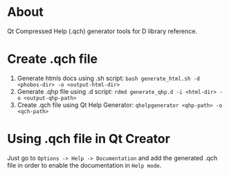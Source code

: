# About
Qt Compressed Help (.qch) generator tools for D library reference.

# Create .qch file
1. Generate htmls docs using .sh script: ```bash generate_html.sh -d <phobos-dir> -o <output-html-dir>```
1. Generate .qhp file using .d script: ```rdmd generate_qhp.d -i <html-dir> -o <output-qhp-path>```
1. Create .qch file using Qt Help Generator: ```qhelpgenerator <qhp-path> -o <qch-path>```

# Using .qch file in Qt Creator
Just go to ```Options -> Help -> Documentation``` and add the generated .qch file in order to enable the documentation in ```Help mode```.

